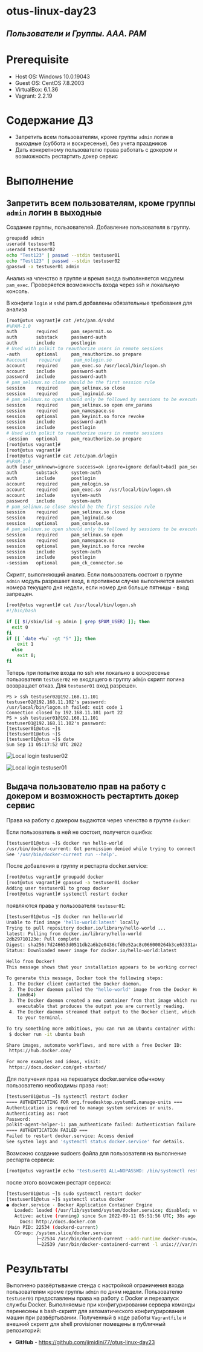 # otus-linux-day23
## *Пользователи и Группы. AAA. PAM*

# **Prerequisite**
- Host OS: Windows 10.0.19043
- Guest OS: CentOS 7.8.2003
- VirtualBox: 6.1.36
- Vagrant: 2.2.19

# **Содержание ДЗ**

* Запретить всем пользователям, кроме группы `admin` логин в выходные (суббота и воскресенье), без учета праздников
* Дать конкретному пользователю права работать с докером и возможность рестартить докер сервис

# **Выполнение**

## Запретить всем пользователям, кроме группы `admin` логин в выходные

Создание группы, пользователей. Добавление пользователя в группу.
```sh
groupadd admin
useradd testuser01
useradd testuser02
echo "Test123" | passwd --stdin testuser01
echo "Test123" | passwd --stdin testuser02
gpasswd -a testuser01 admin
```

Анализ на членство в группе и время входа выполнняется модулем `pam_exec`. Проверяется возможность входа через ssh и локальную консоль.

В конфиги `login` и `sshd` pam.d добавлены обязательные требования для анализа
```sh
[root@otus vagrant]# cat /etc/pam.d/sshd
#%PAM-1.0
auth       required     pam_sepermit.so
auth       substack     password-auth
auth       include      postlogin
# Used with polkit to reauthorize users in remote sessions
-auth      optional     pam_reauthorize.so prepare
#account    required     pam_nologin.so
account    required     pam_exec.so /usr/local/bin/logon.sh
account    include      password-auth
password   include      password-auth
# pam_selinux.so close should be the first session rule
session    required     pam_selinux.so close
session    required     pam_loginuid.so
# pam_selinux.so open should only be followed by sessions to be executed in the user context
session    required     pam_selinux.so open env_params
session    required     pam_namespace.so
session    optional     pam_keyinit.so force revoke
session    include      password-auth
session    include      postlogin
# Used with polkit to reauthorize users in remote sessions
-session   optional     pam_reauthorize.so prepare
[root@otus vagrant]#
[root@otus vagrant]#
[root@otus vagrant]# cat /etc/pam.d/login
#%PAM-1.0
auth [user_unknown=ignore success=ok ignore=ignore default=bad] pam_securetty.so
auth       substack     system-auth
auth       include      postlogin
account    required     pam_nologin.so
account    required     pam_exec.so   /usr/local/bin/logon.sh
account    include      system-auth
password   include      system-auth
# pam_selinux.so close should be the first session rule
session    required     pam_selinux.so close
session    required     pam_loginuid.so
session    optional     pam_console.so
# pam_selinux.so open should only be followed by sessions to be executed in the user context
session    required     pam_selinux.so open
session    required     pam_namespace.so
session    optional     pam_keyinit.so force revoke
session    include      system-auth
session    include      postlogin
-session   optional     pam_ck_connector.so
```

Скрипт, выполняющий анализ. Если пользователь состоит в группе `admin` модуль разрешает вход, в противном случае выполняется анализ номера текущего дня недели, если номер дня больше пятницы - вход запрещен.
```sh
[root@otus vagrant]# cat /usr/local/bin/logon.sh
#!/bin/bash

if [[ $(/sbin/lid -g admin | grep $PAM_USER) ]]; then
  exit 0
fi
if [[ `date +%u` -gt "5" ]]; then
    exit 1
  else
    exit 0;
fi
```

Теперь при попытке входа по ssh или локально в воскресенье пользователя `testuser02` не входящего в группу `admin` скрипт логина возвращает отказ. Для `testuser01` вход разрешен.
```
PS > ssh testuser02@192.168.11.101
testuser02@192.168.11.102's password:
/usr/local/bin/logon.sh failed: exit code 1
Connection closed by 192.168.11.101 port 22
PS > ssh testuser01@192.168.11.101
testuser01@192.168.11.102's password:
[testuser01@otus ~]$
[testuser01@otus ~]$
[testuser01@otus ~]$ date
Sun Sep 11 05:17:52 UTC 2022
```
![Local login testuser02](https://github.com/jimidini77/otus-linux-day23/blob/main/Screenshot01.png?raw=true)

![Local login testuser01](https://github.com/jimidini77/otus-linux-day23/blob/main/Screenshot02.png?raw=true)


##  Выдача пользователю прав на работу с докером и возможность рестартить докер сервис

Права на работу с докером выдаются через членство в группе `docker`:

Если пользователь в ней не состоит, получется ошибка:
```sh
[testuser01@otus ~]$ docker run hello-world
/usr/bin/docker-current: Got permission denied while trying to connect to the Docker daemon socket at unix:///var/run/docker.sock: Post http://%2Fvar%2Frun%2Fdocker.sock/v1.26/containers/create: dial unix /var/run/docker.sock: connect: permission denied.
See '/usr/bin/docker-current run --help'.
```

После добавления в группу и рестарта docker.service:
```sh
[root@otus vagrant]# groupadd docker
[root@otus vagrant]# gpasswd -a testuser01 docker
Adding user testuser01 to group docker
[root@otus vagrant]# systemctl restart docker
```
появляются права у пользователя `testuser01`:
```sh
[testuser01@otus ~]$ docker run hello-world
Unable to find image 'hello-world:latest' locally
Trying to pull repository docker.io/library/hello-world ...
latest: Pulling from docker.io/library/hello-world
2db29710123e: Pull complete
Digest: sha256:7d246653d0511db2a6b2e0436cfd0e52ac8c066000264b3ce63331ac66dca625
Status: Downloaded newer image for docker.io/hello-world:latest

Hello from Docker!
This message shows that your installation appears to be working correctly.

To generate this message, Docker took the following steps:
 1. The Docker client contacted the Docker daemon.
 2. The Docker daemon pulled the "hello-world" image from the Docker Hub.
    (amd64)
 3. The Docker daemon created a new container from that image which runs the
    executable that produces the output you are currently reading.
 4. The Docker daemon streamed that output to the Docker client, which sent it
    to your terminal.

To try something more ambitious, you can run an Ubuntu container with:
 $ docker run -it ubuntu bash

Share images, automate workflows, and more with a free Docker ID:
 https://hub.docker.com/

For more examples and ideas, visit:
 https://docs.docker.com/get-started/
```
Для получения прав на перезапуск docker.service обычному пользователю необходимы права `root`:
```sh
[testuser01@otus ~]$ systemctl restart docker
==== AUTHENTICATING FOR org.freedesktop.systemd1.manage-units ===
Authentication is required to manage system services or units.
Authenticating as: root
Password:
polkit-agent-helper-1: pam_authenticate failed: Authentication failure
==== AUTHENTICATION FAILED ===
Failed to restart docker.service: Access denied
See system logs and 'systemctl status docker.service' for details.
```

Возможно создание sudoers файла для пользователя на выполнение рестарта сервиса:
```sh
[root@otus vagrant]# echo 'testuser01 ALL=NOPASSWD: /bin/systemctl restart docker.service, /bin/systemctl restart docker' > /etc/sudoers.d/testuser01
```
после этого возможен рестарт сервиса:
```sh
[testuser01@otus ~]$ sudo systemctl restart docker
[testuser01@otus ~]$ systemctl status docker
● docker.service - Docker Application Container Engine
   Loaded: loaded (/usr/lib/systemd/system/docker.service; disabled; vendor preset: disabled)
   Active: active (running) since Sun 2022-09-11 05:51:56 UTC; 38s ago
     Docs: http://docs.docker.com
 Main PID: 22534 (dockerd-current)
   CGroup: /system.slice/docker.service
           ├─22534 /usr/bin/dockerd-current --add-runtime docker-runc=/usr/libexec/docker/docker-runc-current --default-runtime=docker-runc --exec-opt nat...
           └─22539 /usr/bin/docker-containerd-current -l unix:///var/run/docker/libcontainerd/docker-containerd.sock --metrics-interval=0 --start-timeout ...
```

# **Результаты**

Выполнено развёртывание стенда с настройкой ограничения входа пользователям кроме группы `admin` по дням недели.
Пользователю `testuser01` предоставлены права на работу с Docker и перезапуск службы Docker.
Выполняемые при конфигурировании сервера команды перенесены в bash-скрипт для автоматического конфигурирования машин при развёртывании.
Полученный в ходе работы `Vagrantfile` и внешний скрипт для shell provisioner помещены в публичный репозиторий:

- **GitHub** - https://github.com/jimidini77/otus-linux-day23
